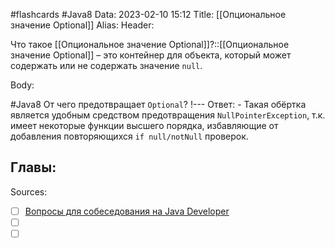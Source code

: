 #flashcards #Java8 
Data: 2023-02-10 15:12
Title: [[Опциональное значение Optional]]
Alias:
Header:

Что такое [[Опциональное значение Optional]]?::[[Опциональное значение Optional]] – это контейнер для объекта, который может содержать или не содержать значение `null`.
<!--SR:!2023-11-03,10,450-->



Body:


#Java8 
От чего предотвращает `Optional`?
!---
Ответ:
	- Такая обёртка является удобным средством предотвращения `NullPointerException`, т.к. имеет некоторые функции высшего порядка, избавляющие от добавления повторяющихся `if null/notNull` проверок.
<!--SR:!2023-11-04,10,470-->





Главы:
-


Sources:
- [ ] [Вопросы для собеседования на Java Developer](https://github.com/enhorse/java-interview/blob/master/README.md#%D0%9E%D0%9E%D0%9F)
- [ ] []()
- [ ] []()
